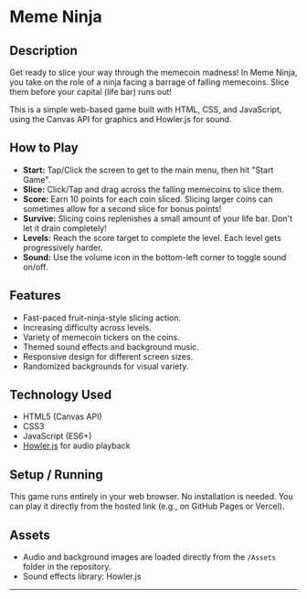 # Meme Ninja

## Description

Get ready to slice your way through the memecoin madness! In Meme Ninja, you take on the role of a ninja facing a barrage of falling memecoins. Slice them before your capital (life bar) runs out!

This is a simple web-based game built with HTML, CSS, and JavaScript, using the Canvas API for graphics and Howler.js for sound.

## How to Play

* **Start:** Tap/Click the screen to get to the main menu, then hit "Start Game".
* **Slice:** Click/Tap and drag across the falling memecoins to slice them.
* **Score:** Earn 10 points for each coin sliced. Slicing larger coins can sometimes allow for a second slice for bonus points!
* **Survive:** Slicing coins replenishes a small amount of your life bar. Don't let it drain completely!
* **Levels:** Reach the score target to complete the level. Each level gets progressively harder.
* **Sound:** Use the volume icon in the bottom-left corner to toggle sound on/off.

## Features

* Fast-paced fruit-ninja-style slicing action.
* Increasing difficulty across levels.
* Variety of memecoin tickers on the coins.
* Themed sound effects and background music.
* Responsive design for different screen sizes.
* Randomized backgrounds for visual variety.

## Technology Used

* HTML5 (Canvas API)
* CSS3
* JavaScript (ES6+)
* [Howler.js](https://howlerjs.com/) for audio playback

## Setup / Running

This game runs entirely in your web browser. No installation is needed. You can play it directly from the hosted link (e.g., on GitHub Pages or Vercel).

## Assets

* Audio and background images are loaded directly from the `/Assets` folder in the repository.
* Sound effects library: Howler.js

---
